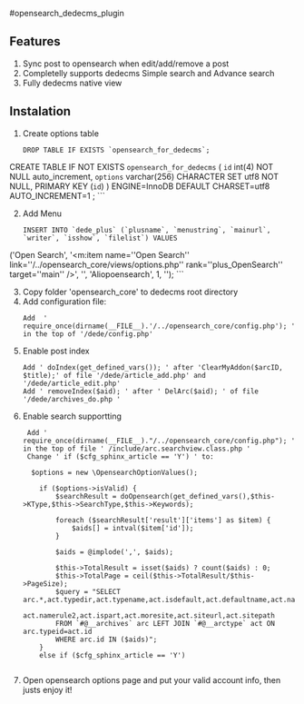 #opensearch_dedecms_plugin

## Features
1. Sync post to opensearch when edit/add/remove a post
1. Completelly supports dedecms Simple search and Advance search
1. Fully dedecms native view

## Instalation
1. Create options table
	```
	DROP TABLE IF EXISTS `opensearch_for_dedecms`;
CREATE TABLE IF NOT EXISTS `opensearch_for_dedecms` ( 
`id` int(4) NOT NULL auto_increment, 
`options` varchar(256) CHARACTER SET utf8 NOT NULL,
PRIMARY KEY (`id`) 
) ENGINE=InnoDB DEFAULT CHARSET=utf8 AUTO_INCREMENT=1 ;
	```
	
2. Add Menu
	```
	INSERT INTO `dede_plus` (`plusname`, `menustring`, `mainurl`, `writer`, `isshow`, `filelist`) VALUES 
('Open Search', '<m:item name=''Open Search'' link=''/../opensearch_core/views/options.php'' rank=''plus_OpenSearch'' target=''main'' />', '', 'Aliopoensearch', 1, ''); 
	```
	
3. Copy folder 'opensearch_core' to dedecms root directory
4. Add configuration file:
	```
	Add  ' require_once(dirname(__FILE__).'/../opensearch_core/config.php'); ' in the top of '/dede/config.php'
	```
5. Enable post index
	```
	Add ' doIndex(get_defined_vars()); ' after 'ClearMyAddon($arcID, $title);' of file '/dede/article_add.php' and '/dede/article_edit.php'
	Add ' removeIndex($aid); ' after ' DelArc($aid); ' of file '/dede/archives_do.php '
	```
6. Enable search supportting
	```
	 Add ' require_once(dirname(__FILE__)."/../opensearch_core/config.php"); ' in the top of file ' /include/arc.searchview.class.php '
	 Change ' if ($cfg_sphinx_article == 'Y') ' to:
	 
	  $options = new \OpensearchOptionValues();

        if ($options->isValid) {
            $searchResult = doOpensearch(get_defined_vars(),$this->KType,$this->SearchType,$this->Keywords);

            foreach ($searchResult['result']['items'] as $item) {
                $aids[] = intval($item['id']);
            }

            $aids = @implode(',', $aids);

            $this->TotalResult = isset($aids) ? count($aids) : 0;
            $this->TotalPage = ceil($this->TotalResult/$this->PageSize);
            $query = "SELECT arc.*,act.typedir,act.typename,act.isdefault,act.defaultname,act.namerule,
            act.namerule2,act.ispart,act.moresite,act.siteurl,act.sitepath
            FROM `#@__archives` arc LEFT JOIN `#@__arctype` act ON arc.typeid=act.id
            WHERE arc.id IN ($aids)";
        }
        else if ($cfg_sphinx_article == 'Y')
	 
	```
7.  Open opensearch options page and put your valid account info, then justs enjoy it!